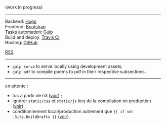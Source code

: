 (work in progress)  

---

Backend: [Hugo](https://gohugo.io/)  
Frontend: [Bootstrap](http://getbootstrap.com/)  
Tasks automation: [Gulp](https://gulpjs.com/)  
Build and deploy: [Travis CI](https://travis-ci.org)  
Hosting: [GitHub](https://pages.github.com/)  

[RSS](https://inwardmovement.github.io/index.xml)  

---

- `gulp serve` to serve locally using development assets;  
- `gulp pdf` to compile poems to pdf in their respective subsections.  

---

en attente :  
- toc à partir de h3 ([voir](https://gohugo.io/content-management/toc/)) ;  
- ignorer `static/css` et `static/js` lors de la compilation en production ([voir](https://discourse.gohugo.io/t/solved-ignoring-theme-assets/3584/6?u=inwardmovement)) ;  
- conditionnement local/production autrement que `{{ if not .Site.BuildDrafts }}` ([voir](https://discourse.gohugo.io/t/distinguish-production-from-development/2855/2?u=inwardmovement)).  
